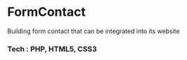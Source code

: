 # FormContact
Building form contact that can be integrated into its website

### Tech : PHP, HTML5, CSS3

